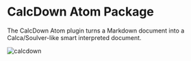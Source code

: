 # CalcDown Atom Package

The CalcDown Atom plugin turns a Markdown document into a Calca/Soulver-like smart interpreted document.

![calcdown](https://cloud.githubusercontent.com/assets/70/5331922/1f40740a-7e40-11e4-86c5-cd36689a2513.gif)



